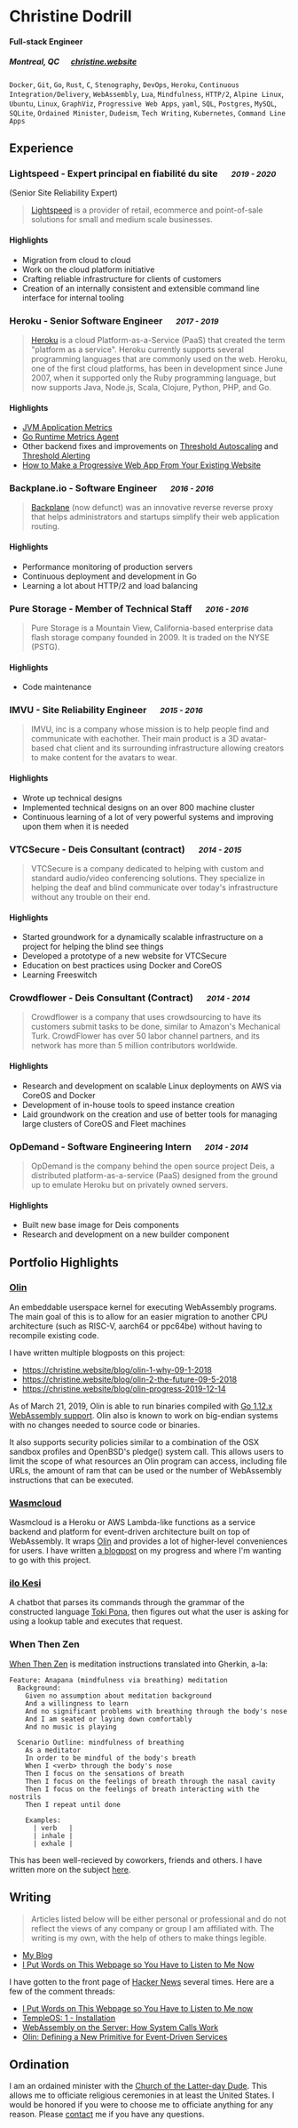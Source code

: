 # Christine Dodrill

#### Full-stack Engineer

##### Montreal, QC &emsp; [christine.website][homepage]

`Docker`, `Git`, `Go`, `Rust`, `C`, `Stenography`, `DevOps`, `Heroku`, `Continuous
Integration/Delivery`, `WebAssembly`, `Lua`, `Mindfulness`, `HTTP/2`, `Alpine
Linux`, `Ubuntu`, `Linux`, `GraphViz`, `Progressive Web Apps`, `yaml`, `SQL`,
`Postgres`, `MySQL`, `SQLite`, `Ordained Minister`, `Dudeism`, `Tech Writing`,
`Kubernetes`, `Command Line Apps`

## Experience

### Lightspeed - Expert principal en fiabilité du site &emsp; <small>*2019 - 2020*</small>

(Senior Site Reliability Expert)

> [Lightspeed][lightspeedhq] is a provider of retail, ecommerce and point-of-sale
> solutions for small and medium scale businesses. 

#### Highlights

- Migration from cloud to cloud
- Work on the cloud platform initiative
- Crafting reliable infrastructure for clients of customers
- Creation of an internally consistent and extensible command line interface for
  internal tooling

### Heroku - Senior Software Engineer &emsp; <small>*2017 - 2019*</small>

> [Heroku][heroku] is a cloud Platform-as-a-Service (PaaS) that created the term
> "platform as a service". Heroku currently supports several programming
> languages that are commonly used on the web. Heroku, one of the first cloud
> platforms, has been in development since June 2007, when it supported only the
> Ruby programming language, but now supports Java, Node.js, Scala, Clojure,
> Python, PHP, and Go. 

#### Highlights

- [JVM Application Metrics](https://devcenter.heroku.com/changelog-items/1133)
- [Go Runtime Metrics Agent](https://github.com/heroku/x/tree/master/runtime-metrics)
- Other backend fixes and improvements on [Threshold Autoscaling](https://blog.heroku.com/heroku-autoscaling) and [Threshold Alerting](https://devcenter.heroku.com/articles/metrics#threshold-alerting)
- [How to Make a Progressive Web App From Your Existing Website](https://blog.heroku.com/how-to-make-progressive-web-app)

### Backplane.io - Software Engineer &emsp; <small>*2016 - 2016*</small>

> [Backplane](https://backplane.io) (now defunct) was an innovative reverse reverse proxy that
> helps administrators and startups simplify their web application routing.

#### Highlights

- Performance monitoring of production servers
- Continuous deployment and development in Go
- Learning a lot about HTTP/2 and load balancing

### Pure Storage - Member of Technical Staff &emsp; <small>*2016 - 2016*</small>

> Pure Storage is a Mountain View, California-based enterprise data flash storage
> company founded in 2009. It is traded on the NYSE (PSTG).

#### Highlights

- Code maintenance

### IMVU - Site Reliability Engineer &emsp; <small>*2015 - 2016*</small>

> IMVU, inc is a company whose mission is to help people find and communicate
> with eachother. Their main product is a 3D avatar-based chat client and its
> surrounding infrastructure allowing creators to make content for the avatars
> to wear.

#### Highlights

- Wrote up technical designs
- Implemented technical designs on an over 800 machine cluster
- Continuous learning of a lot of very powerful systems and improving upon them
  when it is needed 

### VTCSecure - Deis Consultant (contract) &emsp; <small>*2014 - 2015*</small>

> VTCSecure is a company dedicated to helping with custom and standard
> audio/video conferencing solutions. They specialize in helping the deaf and
> blind communicate over today's infrastructure without any trouble on their end.

#### Highlights

- Started groundwork for a dynamically scalable infrastructure on a project for
  helping the blind see things 
- Developed a prototype of a new website for VTCSecure
- Education on best practices using Docker and CoreOS
- Learning Freeswitch

### Crowdflower - Deis Consultant (Contract) &emsp; <small>*2014 - 2014*</small>

> Crowdflower is a company that uses crowdsourcing to have its customers submit
> tasks to be done, similar to Amazon's Mechanical Turk. CrowdFlower has over 50
> labor channel partners, and its network has more than 5 million contributors
> worldwide.

#### Highlights

- Research and development on scalable Linux deployments on AWS via CoreOS and
  Docker
- Development of in-house tools to speed instance creation
- Laid groundwork on the creation and use of better tools for managing large
  clusters of CoreOS and Fleet machines

### OpDemand - Software Engineering Intern &emsp; <small>*2014 - 2014*</small>

> OpDemand is the company behind the open source project Deis, a distributed
> platform-as-a-service (PaaS) designed from the ground up to emulate Heroku but
> on privately owned servers.

#### Highlights

- Built new base image for Deis components
- Research and development on a new builder component

## Portfolio Highlights

### [Olin](https://github.com/Xe/olin)

An embeddable userspace kernel for executing WebAssembly programs.
The main goal of this is to allow for an easier migration to another CPU
architecture (such as RISC-V, aarch64 or ppc64be) without having to recompile
existing code.

I have written multiple blogposts on this project:

- https://christine.website/blog/olin-1-why-09-1-2018
- https://christine.website/blog/olin-2-the-future-09-5-2018
- https://christine.website/blog/olin-progress-2019-12-14

As of March 21, 2019, Olin is able to run binaries compiled with [Go 1.12.x
WebAssembly support](https://github.com/golang/go/wiki/WebAssembly). Olin also
is known to work on big-endian systems with no changes needed to source code or
binaries.

It also supports security policies similar to a combination of the OSX sandbox
profiles and OpenBSD's pledge() system call. This allows users to limit the
scope of what resources an Olin program can access, including file URLs, the
amount of ram that can be used or the number of WebAssembly instructions that
can be executed.

### [Wasmcloud](https://tulpa.dev/within/wasmcloud)

Wasmcloud is a Heroku or AWS Lambda-like functions as a service backend and
platform for event-driven architecture built on top of WebAssembly. It wraps
[Olin](https://github.com/Xe/olin) and provides a lot of higher-level
conveniences for users. I have written [a
blogpost](https://christine.website/blog/wasmcloud-progress-2019-12-08) on my
progress and where I'm wanting to go with this project.

### [ilo Kesi](https://github.com/Xe/x/tree/master/discord/ilo-kesi)

A chatbot that parses its commands through the grammar of the constructed
language [Toki Pona](http://tokipona.org), then figures out what the user is
asking for using a lookup table and executes that request.

### When Then Zen

[When Then Zen](https://when-then-zen.christine.website) is meditation instructions translated into Gherkin, a-la:

```
Feature: Anapana (mindfulness via breathing) meditation
  Background:
    Given no assumption about meditation background
    And a willingness to learn
    And no significant problems with breathing through the body's nose
    And I am seated or laying down comfortably
    And no music is playing

  Scenario Outline: mindfulness of breathing
    As a meditator
    In order to be mindful of the body's breath
    When I <verb> through the body's nose
    Then I focus on the sensations of breath
    Then I focus on the feelings of breath through the nasal cavity
    Then I focus on the feelings of breath interacting with the nostrils
    Then I repeat until done

    Examples:
      | verb   |
      | inhale |
      | exhale |
```

This has been well-recieved by coworkers, friends and others. I have written more on the subject [here](https://christine.website/blog/when-then-zen-anapana-2018-08-15).

## Writing

> Articles listed below will be either personal or professional and do not reflect the views of any company or group I am affiliated with. The writing is my own, with the help of others to make things legible.

- [My Blog](https://christine.website/blog)
- [I Put Words on This Webpage so You Have to Listen to Me Now](https://christine.website/blog/experimental-rilkef-2018-11-30)

I have gotten to the front page of [Hacker News](https://news.ycombinator.com) several times. Here are a few of the comment threads:

- [I Put Words on This Webpage so You Have to Listen to Me now](https://news.ycombinator.com/item?id=18577758)
- [TempleOS: 1 - Installation](https://news.ycombinator.com/item?id=19961082)
- [WebAssembly on the Server: How System Calls Work](https://news.ycombinator.com/item?id=20066204)
- [Olin: Defining a New Primitive for Event-Driven Services](https://news.ycombinator.com/item?id=17896307)

## Ordination

I am an ordained minister with the [Church of the Latter-day Dude](https://dudeism.com). This allows me to officiate religious ceremonies in at least the United States. I would be honored if you were to choose me to officiate anything for any reason. Please [contact](/contact) me if you have any questions.

[homepage]: https://christine.website
[twitter]: https://twitter.com/theprincessxena
[twit]: http://cdn-careers.sstatic.net/careers/Img/icon-twitter.png?v=b1bd58ad2034
[heroku]: https://www.heroku.com
[lightspeedhq]: https://www.lightspeedhq.com
